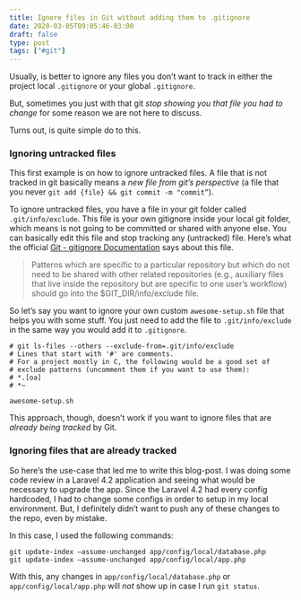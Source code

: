 ```yaml
---
title: Ignore files in Git without adding them to .gitignore
date: 2020-03-05T09:05:46-03:00
draft: false
type: post
tags: ["#git"]
---
```


Usually, is better to ignore any files you don’t want to track in either the project local `.gitignore` or your global `.gitignore`.

But, sometimes you just with that git *stop showing you that file you had to change* for some reason we are not here to discuss.

Turns out, is quite simple do to this.

### Ignoring untracked files

This first example is on how to ignore untracked files. A file that is not tracked in git basically means a *new file from git’s perspective* (a file that you never `git add {file} && git commit -m "commit”`).

To ignore untracked files, you have a file in your git folder called `.git/info/exclude`. This file is your own gitignore inside your local git folder, which means is not going to be committed or shared with anyone else. You can basically edit this file and stop tracking any (untracked) file. Here’s what the official [Git - gitignore Documentation](https://git-scm.com/docs/gitignore) says about this file.

> Patterns which are specific to a particular repository but which do not need to be shared with other related repositories (e.g., auxiliary files that live inside the repository but are specific to one user’s workflow) should go into the $GIT_DIR/info/exclude file.

So let’s say you want to ignore your own custom `awesome-setup.sh` file that helps you with some stuff. You just need to add the file to `.git/info/exclude` in the same way you would add it to `.gitignore`.

```
# git ls-files --others --exclude-from=.git/info/exclude
# Lines that start with '#' are comments.
# For a project mostly in C, the following would be a good set of
# exclude patterns (uncomment them if you want to use them):
# *.[oa]
# *~

awesome-setup.sh
```

This approach, though, doesn’t work if you want to ignore files that are *already being tracked* by Git.

### Ignoring files that are already tracked

So here’s the use-case that led me to write this blog-post. I was doing some code review in a Laravel 4.2 application and seeing what would be necessary to upgrade the app. Since the Laravel 4.2 had every config hardcoded, I had to change some configs in order to setup in my local environment. But, I definitely didn’t want to push any of these changes to the repo, even by mistake.

In this case, I used the following commands:

```
git update-index —assume-unchanged app/config/local/database.php
git update-index —assume-unchanged app/config/local/app.php
```

With this, any changes in `app/config/local/database.php` or `app/config/local/app.php` will *not* show up in case I run `git status`.
